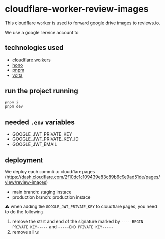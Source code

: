 # cloudflare-worker-review-images

This cloudflare worker is used to forward google drive images to reviews.io.

We use a google service account to 

## technologies used
- [cloudflare workers](https://developers.cloudflare.com/workers/)
- [hono](https://hono.dev/)
- [pnpm](https://pnpm.io/)
- [volta](https://volta.sh/)

## run the project running

```bash
pnpm i
pnpm dev
```
## needed `.env` variables
- GOOGLE_JWT_PRIVATE_KEY
- GOOGLE_JWT_PRIVATE_KEY_ID
- GOOGLE_JWT_EMAIL

## deployment
We deploy each commit to cloudflare pages (https://dash.cloudflare.com/2f10dc1d109439e83c89b6c9e9ad51de/pages/view/review-images)

- main branch: staging instace
- production branch: production instace

⚠️ when adding the `GOOGLE_JWT_PRIVATE_KEY` to cloudflare pages, you need to do the following
1. remove the start and end of the signature marked by `-----BEGIN PRIVATE KEY-----` and `-----END PRIVATE KEY-----`
2. remove all `\n`
